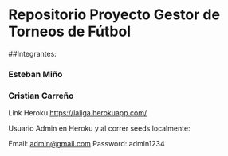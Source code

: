 # Repositorio Proyecto Gestor de Torneos de Fútbol
##Integrantes:

### Esteban Miño

### Cristian Carreño

Link Heroku https://laliga.herokuapp.com/

Usuario Admin en Heroku y al correr seeds localmente:

  Email: admin@gmail.com
  Password: admin1234

